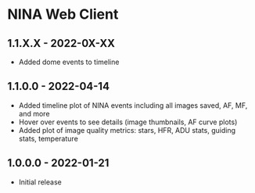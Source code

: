 # NINA Web Client

## 1.1.X.X - 2022-0X-XX
* Added dome events to timeline

## 1.1.0.0 - 2022-04-14
* Added timeline plot of NINA events including all images saved, AF, MF, and more
* Hover over events to see details (image thumbnails, AF curve plots)
* Added plot of image quality metrics: stars, HFR, ADU stats, guiding stats, temperature

## 1.0.0.0 - 2022-01-21
* Initial release
